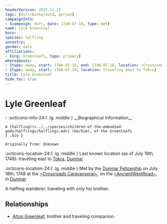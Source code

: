 ```yaml
---
headerVersion: 2023.11.25
tags: [dufr/background, person]
campaignInfo:
- {campaign: dufr, date: 1748-07-18, type: met}
name: Lyle Greenleaf
born:
species: halfling
ancestry:
gender: male
affiliations:
- {org: Greenleafs, type: primary}
whereabouts:
- {type: away, start: 1748-07-18, end: 1748-07-18, location: ~Crossroads Caravanserai~}
- {type: away, start: 1748-07-19, location: traveling east to Tokra}
title: Lyle Greenleaf
hide_toc: true
---
```

# Lyle Greenleaf
<div class="grid cards ext-narrow-margin ext-one-column" markdown>
- :octicons-info-24:{ .lg .middle } __Biographical Information__

    A [halfling](<../../species/children-of-the-embodied-gods/halflings/halflings.md>) (he/him), of the Greenleafs  
    { .bio }

    Originally from: Unknown
</div>

:octicons-location-24:{ .lg .middle } Last known location (as of July 19th, 1748): traveling east to [Tokra](<../../gazetteer/greater-dunmar/realms/dunmar/central-dunmar/tokra/tokra.md>), [Dunmar](<../../gazetteer/greater-dunmar/realms/dunmar/dunmar.md>)



:octicons-location-24:{ .lg .middle } Met by the [Dunmar Fellowship](<../pcs/dunmar-fellowship/dunmar-fellowship.md>) on July 18th, 1748 at the [~Crossroads Caravanserai~](<../../gazetteer/greater-dunmar/realms/dunmar/central-dunmar/crossroads-caravanserai.md>), on the [~AncientWestRoad~](<../../gazetteer/greater-dunmar/roads/ancientwestroad.md>), in [Dunmar](<../../gazetteer/greater-dunmar/realms/dunmar/dunmar.md>)  


A halfling wanderer, traveling with only his brother. 
## Relationships
- [Alton Greenleaf](<./alton-greenleaf.md>), brother and traveling companion. 

